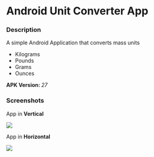 # Android Unit Converter App

<h3>Description</h3>
<p> A simple Android Application that converts mass units</p>
<ul>
  <li>Kilograms</li>
  <li>Pounds</li>
  <li>Grams</li>
  <li>Ounces</li>
</ul>

<b>APK Version: </b><i>27</i>

<h3>Screenshots</h3>

<p>App in <b>Vertical</b></p>

<img src="Screenshot 2021-01-31 at 22.48.57"/>

<p>App in <b>Horizontal</b></p>

<img src="Screenshot 2021-01-31 at 22.40.36"/>

